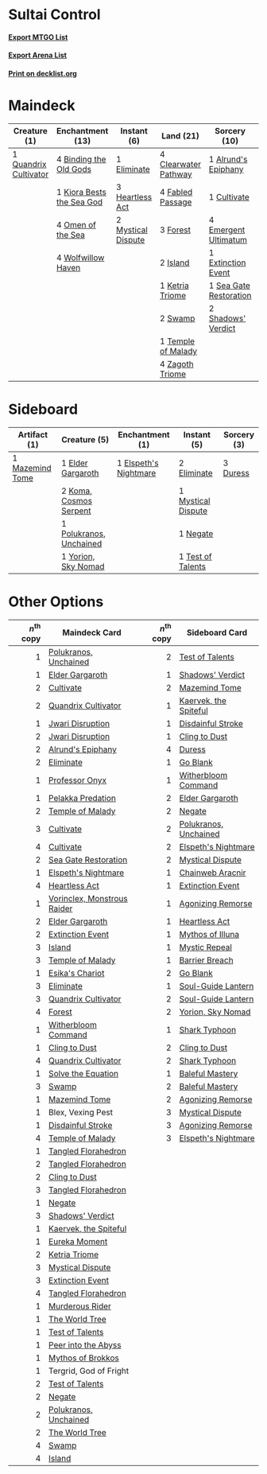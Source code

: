# Sultai Control

#### [Export MTGO List](../collection/Sultai%20Control/Sultai%20Control.txt)
#### [Export Arena List](../collection/Sultai%20Control/Sultai%20Control_arena.txt)
#### [Print on decklist.org](http://decklist.org/?deckmain=1%09Alrund's%20Epiphany%0A4%09Barkchannel%20Pathway%0A4%09Binding%20the%20Old%20Gods%0A4%09Clearwater%20Pathway%0A1%09Cultivate%0A4%09Darkbore%20Pathway%0A1%09Eliminate%0A4%09Emergent%20Ultimatum%0A1%09Extinction%20Event%0A4%09Fabled%20Passage%0A3%09Forest%0A3%09Heartless%20Act%0A2%09Island%0A1%09Ketria%20Triome%0A1%09Kiora%20Bests%20the%20Sea%20God%0A2%09Mystical%20Dispute%0A4%09Omen%20of%20the%20Sea%0A1%09Quandrix%20Cultivator%0A1%09Sea%20Gate%20Restoration%0A2%09Shadows'%20Verdict%0A2%09Swamp%0A1%09Temple%20of%20Malady%0A1%09Valki,%20God%20of%20Lies%0A4%09Wolfwillow%20Haven%0A4%09Zagoth%20Triome&deckside=3%09Duress%0A1%09Elder%20Gargaroth%0A2%09Eliminate%0A1%09Elspeth's%20Nightmare%0A2%09Koma,%20Cosmos%20Serpent%0A1%09Mazemind%20Tome%0A1%09Mystical%20Dispute%0A1%09Negate%0A1%09Polukranos,%20Unchained%0A1%09Test%20of%20Talents%0A1%09Yorion,%20Sky%20Nomad)
# Maindeck

|                                          Creature (1)                                          |                                          Enchantment (13)                                          |                                         Instant (6)                                         |                                           Land (21)                                           |                                          Sorcery (10)                                           |     Unknown (9)     |
|------------------------------------------------------------------------------------------------|----------------------------------------------------------------------------------------------------|---------------------------------------------------------------------------------------------|-----------------------------------------------------------------------------------------------|-------------------------------------------------------------------------------------------------|---------------------|
|1 [Quandrix Cultivator](http://gatherer.wizards.com/Pages/Card/Details.aspx?multiverseid=513710)|4 [Binding the Old Gods](http://gatherer.wizards.com/Pages/Card/Details.aspx?multiverseid=503822)   |1 [Eliminate](http://gatherer.wizards.com/Pages/Card/Details.aspx?multiverseid=485420)       |4 [Clearwater Pathway](http://gatherer.wizards.com/Pages/Card/Details.aspx?multiverseid=491913)|1 [Alrund's Epiphany](http://gatherer.wizards.com/Pages/Card/Details.aspx?multiverseid=503648)   |4 Barkchannel Pathway|
|                                                                                                |1 [Kiora Bests the Sea God](http://gatherer.wizards.com/Pages/Card/Details.aspx?multiverseid=476303)|3 [Heartless Act](http://gatherer.wizards.com/Pages/Card/Details.aspx?multiverseid=479611)   |4 [Fabled Passage](http://gatherer.wizards.com/Pages/Card/Details.aspx?multiverseid=473206)    |1 [Cultivate](http://gatherer.wizards.com/Pages/Card/Details.aspx?multiverseid=442154)           |4 Darkbore Pathway   |
|                                                                                                |4 [Omen of the Sea](http://gatherer.wizards.com/Pages/Card/Details.aspx?multiverseid=476309)        |2 [Mystical Dispute](http://gatherer.wizards.com/Pages/Card/Details.aspx?multiverseid=473020)|3 [Forest](http://gatherer.wizards.com/Pages/Card/Details.aspx?multiverseid=439860)            |4 [Emergent Ultimatum](http://gatherer.wizards.com/Pages/Card/Details.aspx?multiverseid=479705)  |1 Valki, God of Lies |
|                                                                                                |4 [Wolfwillow Haven](http://gatherer.wizards.com/Pages/Card/Details.aspx?multiverseid=476456)       |                                                                                             |2 [Island](http://gatherer.wizards.com/Pages/Card/Details.aspx?multiverseid=439857)            |1 [Extinction Event](http://gatherer.wizards.com/Pages/Card/Details.aspx?multiverseid=479608)    |                     |
|                                                                                                |                                                                                                    |                                                                                             |1 [Ketria Triome](http://gatherer.wizards.com/Pages/Card/Details.aspx?multiverseid=479770)     |1 [Sea Gate Restoration](http://gatherer.wizards.com/Pages/Card/Details.aspx?multiverseid=491706)|                     |
|                                                                                                |                                                                                                    |                                                                                             |2 [Swamp](http://gatherer.wizards.com/Pages/Card/Details.aspx?multiverseid=439858)             |2 [Shadows' Verdict](http://gatherer.wizards.com/Pages/Card/Details.aspx?multiverseid=491762)    |                     |
|                                                                                                |                                                                                                    |                                                                                             |1 [Temple of Malady](http://gatherer.wizards.com/Pages/Card/Details.aspx?multiverseid=380515)  |                                                                                                 |                     |
|                                                                                                |                                                                                                    |                                                                                             |4 [Zagoth Triome](http://gatherer.wizards.com/Pages/Card/Details.aspx?multiverseid=479779)     |                                                                                                 |                     |


# Sideboard

|                                       Artifact (1)                                       |                                           Creature (5)                                           |                                        Enchantment (1)                                         |                                         Instant (5)                                         |                                   Sorcery (3)                                    |
|------------------------------------------------------------------------------------------|--------------------------------------------------------------------------------------------------|------------------------------------------------------------------------------------------------|---------------------------------------------------------------------------------------------|----------------------------------------------------------------------------------|
|1 [Mazemind Tome](http://gatherer.wizards.com/Pages/Card/Details.aspx?multiverseid=485555)|1 [Elder Gargaroth](http://gatherer.wizards.com/Pages/Card/Details.aspx?multiverseid=485502)      |1 [Elspeth's Nightmare](http://gatherer.wizards.com/Pages/Card/Details.aspx?multiverseid=476342)|2 [Eliminate](http://gatherer.wizards.com/Pages/Card/Details.aspx?multiverseid=485420)       |3 [Duress](http://gatherer.wizards.com/Pages/Card/Details.aspx?multiverseid=14557)|
|                                                                                          |2 [Koma, Cosmos Serpent](http://gatherer.wizards.com/Pages/Card/Details.aspx?multiverseid=503837) |                                                                                                |1 [Mystical Dispute](http://gatherer.wizards.com/Pages/Card/Details.aspx?multiverseid=473020)|                                                                                  |
|                                                                                          |1 [Polukranos, Unchained](http://gatherer.wizards.com/Pages/Card/Details.aspx?multiverseid=476475)|                                                                                                |1 [Negate](http://gatherer.wizards.com/Pages/Card/Details.aspx?multiverseid=423707)          |                                                                                  |
|                                                                                          |1 [Yorion, Sky Nomad](http://gatherer.wizards.com/Pages/Card/Details.aspx?multiverseid=479752)    |                                                                                                |1 [Test of Talents](http://gatherer.wizards.com/Pages/Card/Details.aspx?multiverseid=513536) |                                                                                  |


# Other Options

|*n*<sup>th</sup> copy|                                            Maindeck Card                                             |*n*<sup>th</sup> copy|                                         Sideboard Card                                         |
|--------------------:|------------------------------------------------------------------------------------------------------|--------------------:|------------------------------------------------------------------------------------------------|
|                    1|[Polukranos, Unchained](http://gatherer.wizards.com/Pages/Card/Details.aspx?multiverseid=476475)      |                    2|[Test of Talents](http://gatherer.wizards.com/Pages/Card/Details.aspx?multiverseid=513536)      |
|                    1|[Elder Gargaroth](http://gatherer.wizards.com/Pages/Card/Details.aspx?multiverseid=485502)            |                    1|[Shadows' Verdict](http://gatherer.wizards.com/Pages/Card/Details.aspx?multiverseid=491762)     |
|                    2|[Cultivate](http://gatherer.wizards.com/Pages/Card/Details.aspx?multiverseid=442154)                  |                    2|[Mazemind Tome](http://gatherer.wizards.com/Pages/Card/Details.aspx?multiverseid=485555)        |
|                    2|[Quandrix Cultivator](http://gatherer.wizards.com/Pages/Card/Details.aspx?multiverseid=513710)        |                    1|[Kaervek, the Spiteful](http://gatherer.wizards.com/Pages/Card/Details.aspx?multiverseid=485429)|
|                    1|[Jwari Disruption](http://gatherer.wizards.com/Pages/Card/Details.aspx?multiverseid=491693)           |                    1|[Disdainful Stroke](http://gatherer.wizards.com/Pages/Card/Details.aspx?multiverseid=420705)    |
|                    2|[Jwari Disruption](http://gatherer.wizards.com/Pages/Card/Details.aspx?multiverseid=491693)           |                    1|[Cling to Dust](http://gatherer.wizards.com/Pages/Card/Details.aspx?multiverseid=476338)        |
|                    2|[Alrund's Epiphany](http://gatherer.wizards.com/Pages/Card/Details.aspx?multiverseid=503648)          |                    4|[Duress](http://gatherer.wizards.com/Pages/Card/Details.aspx?multiverseid=14557)                |
|                    2|[Eliminate](http://gatherer.wizards.com/Pages/Card/Details.aspx?multiverseid=485420)                  |                    1|[Go Blank](http://gatherer.wizards.com/Pages/Card/Details.aspx?multiverseid=513549)             |
|                    1|[Professor Onyx](http://gatherer.wizards.com/Pages/Card/Details.aspx?multiverseid=513560)             |                    1|[Witherbloom Command](http://gatherer.wizards.com/Pages/Card/Details.aspx?multiverseid=513740)  |
|                    1|[Pelakka Predation](http://gatherer.wizards.com/Pages/Card/Details.aspx?multiverseid=491757)          |                    2|[Elder Gargaroth](http://gatherer.wizards.com/Pages/Card/Details.aspx?multiverseid=485502)      |
|                    2|[Temple of Malady](http://gatherer.wizards.com/Pages/Card/Details.aspx?multiverseid=380515)           |                    2|[Negate](http://gatherer.wizards.com/Pages/Card/Details.aspx?multiverseid=423707)               |
|                    3|[Cultivate](http://gatherer.wizards.com/Pages/Card/Details.aspx?multiverseid=442154)                  |                    2|[Polukranos, Unchained](http://gatherer.wizards.com/Pages/Card/Details.aspx?multiverseid=476475)|
|                    4|[Cultivate](http://gatherer.wizards.com/Pages/Card/Details.aspx?multiverseid=442154)                  |                    2|[Elspeth's Nightmare](http://gatherer.wizards.com/Pages/Card/Details.aspx?multiverseid=476342)  |
|                    2|[Sea Gate Restoration](http://gatherer.wizards.com/Pages/Card/Details.aspx?multiverseid=491706)       |                    2|[Mystical Dispute](http://gatherer.wizards.com/Pages/Card/Details.aspx?multiverseid=473020)     |
|                    1|[Elspeth's Nightmare](http://gatherer.wizards.com/Pages/Card/Details.aspx?multiverseid=476342)        |                    1|[Chainweb Aracnir](http://gatherer.wizards.com/Pages/Card/Details.aspx?multiverseid=476418)     |
|                    4|[Heartless Act](http://gatherer.wizards.com/Pages/Card/Details.aspx?multiverseid=479611)              |                    1|[Extinction Event](http://gatherer.wizards.com/Pages/Card/Details.aspx?multiverseid=479608)     |
|                    1|[Vorinclex, Monstrous Raider](http://gatherer.wizards.com/Pages/Card/Details.aspx?multiverseid=503815)|                    1|[Agonizing Remorse](http://gatherer.wizards.com/Pages/Card/Details.aspx?multiverseid=476334)    |
|                    2|[Elder Gargaroth](http://gatherer.wizards.com/Pages/Card/Details.aspx?multiverseid=485502)            |                    1|[Heartless Act](http://gatherer.wizards.com/Pages/Card/Details.aspx?multiverseid=479611)        |
|                    2|[Extinction Event](http://gatherer.wizards.com/Pages/Card/Details.aspx?multiverseid=479608)           |                    1|[Mythos of Illuna](http://gatherer.wizards.com/Pages/Card/Details.aspx?multiverseid=479578)     |
|                    3|[Island](http://gatherer.wizards.com/Pages/Card/Details.aspx?multiverseid=439857)                     |                    1|[Mystic Repeal](http://gatherer.wizards.com/Pages/Card/Details.aspx?multiverseid=476431)        |
|                    3|[Temple of Malady](http://gatherer.wizards.com/Pages/Card/Details.aspx?multiverseid=380515)           |                    1|[Barrier Breach](http://gatherer.wizards.com/Pages/Card/Details.aspx?multiverseid=479665)       |
|                    1|[Esika's Chariot](http://gatherer.wizards.com/Pages/Card/Details.aspx?multiverseid=503783)            |                    2|[Go Blank](http://gatherer.wizards.com/Pages/Card/Details.aspx?multiverseid=513549)             |
|                    3|[Eliminate](http://gatherer.wizards.com/Pages/Card/Details.aspx?multiverseid=485420)                  |                    1|[Soul-Guide Lantern](http://gatherer.wizards.com/Pages/Card/Details.aspx?multiverseid=476488)   |
|                    3|[Quandrix Cultivator](http://gatherer.wizards.com/Pages/Card/Details.aspx?multiverseid=513710)        |                    2|[Soul-Guide Lantern](http://gatherer.wizards.com/Pages/Card/Details.aspx?multiverseid=476488)   |
|                    4|[Forest](http://gatherer.wizards.com/Pages/Card/Details.aspx?multiverseid=439860)                     |                    2|[Yorion, Sky Nomad](http://gatherer.wizards.com/Pages/Card/Details.aspx?multiverseid=479752)    |
|                    1|[Witherbloom Command](http://gatherer.wizards.com/Pages/Card/Details.aspx?multiverseid=513740)        |                    1|[Shark Typhoon](http://gatherer.wizards.com/Pages/Card/Details.aspx?multiverseid=479587)        |
|                    1|[Cling to Dust](http://gatherer.wizards.com/Pages/Card/Details.aspx?multiverseid=476338)              |                    2|[Cling to Dust](http://gatherer.wizards.com/Pages/Card/Details.aspx?multiverseid=476338)        |
|                    4|[Quandrix Cultivator](http://gatherer.wizards.com/Pages/Card/Details.aspx?multiverseid=513710)        |                    2|[Shark Typhoon](http://gatherer.wizards.com/Pages/Card/Details.aspx?multiverseid=479587)        |
|                    1|[Solve the Equation](http://gatherer.wizards.com/Pages/Card/Details.aspx?multiverseid=513531)         |                    1|[Baleful Mastery](http://gatherer.wizards.com/Pages/Card/Details.aspx?multiverseid=513541)      |
|                    3|[Swamp](http://gatherer.wizards.com/Pages/Card/Details.aspx?multiverseid=439858)                      |                    2|[Baleful Mastery](http://gatherer.wizards.com/Pages/Card/Details.aspx?multiverseid=513541)      |
|                    1|[Mazemind Tome](http://gatherer.wizards.com/Pages/Card/Details.aspx?multiverseid=485555)              |                    2|[Agonizing Remorse](http://gatherer.wizards.com/Pages/Card/Details.aspx?multiverseid=476334)    |
|                    1|Blex, Vexing Pest                                                                                     |                    3|[Mystical Dispute](http://gatherer.wizards.com/Pages/Card/Details.aspx?multiverseid=473020)     |
|                    1|[Disdainful Stroke](http://gatherer.wizards.com/Pages/Card/Details.aspx?multiverseid=420705)          |                    3|[Agonizing Remorse](http://gatherer.wizards.com/Pages/Card/Details.aspx?multiverseid=476334)    |
|                    4|[Temple of Malady](http://gatherer.wizards.com/Pages/Card/Details.aspx?multiverseid=380515)           |                    3|[Elspeth's Nightmare](http://gatherer.wizards.com/Pages/Card/Details.aspx?multiverseid=476342)  |
|                    1|[Tangled Florahedron](http://gatherer.wizards.com/Pages/Card/Details.aspx?multiverseid=491859)        |                     |                                                                                                |
|                    2|[Tangled Florahedron](http://gatherer.wizards.com/Pages/Card/Details.aspx?multiverseid=491859)        |                     |                                                                                                |
|                    2|[Cling to Dust](http://gatherer.wizards.com/Pages/Card/Details.aspx?multiverseid=476338)              |                     |                                                                                                |
|                    3|[Tangled Florahedron](http://gatherer.wizards.com/Pages/Card/Details.aspx?multiverseid=491859)        |                     |                                                                                                |
|                    1|[Negate](http://gatherer.wizards.com/Pages/Card/Details.aspx?multiverseid=423707)                     |                     |                                                                                                |
|                    3|[Shadows' Verdict](http://gatherer.wizards.com/Pages/Card/Details.aspx?multiverseid=491762)           |                     |                                                                                                |
|                    1|[Kaervek, the Spiteful](http://gatherer.wizards.com/Pages/Card/Details.aspx?multiverseid=485429)      |                     |                                                                                                |
|                    1|[Eureka Moment](http://gatherer.wizards.com/Pages/Card/Details.aspx?multiverseid=513676)              |                     |                                                                                                |
|                    2|[Ketria Triome](http://gatherer.wizards.com/Pages/Card/Details.aspx?multiverseid=479770)              |                     |                                                                                                |
|                    3|[Mystical Dispute](http://gatherer.wizards.com/Pages/Card/Details.aspx?multiverseid=473020)           |                     |                                                                                                |
|                    3|[Extinction Event](http://gatherer.wizards.com/Pages/Card/Details.aspx?multiverseid=479608)           |                     |                                                                                                |
|                    4|[Tangled Florahedron](http://gatherer.wizards.com/Pages/Card/Details.aspx?multiverseid=491859)        |                     |                                                                                                |
|                    1|[Murderous Rider](http://gatherer.wizards.com/Pages/Card/Details.aspx?multiverseid=473059)            |                     |                                                                                                |
|                    1|[The World Tree](http://gatherer.wizards.com/Pages/Card/Details.aspx?multiverseid=503895)             |                     |                                                                                                |
|                    1|[Test of Talents](http://gatherer.wizards.com/Pages/Card/Details.aspx?multiverseid=513536)            |                     |                                                                                                |
|                    1|[Peer into the Abyss](http://gatherer.wizards.com/Pages/Card/Details.aspx?multiverseid=485440)        |                     |                                                                                                |
|                    1|[Mythos of Brokkos](http://gatherer.wizards.com/Pages/Card/Details.aspx?multiverseid=479688)          |                     |                                                                                                |
|                    1|Tergrid, God of Fright                                                                                |                     |                                                                                                |
|                    2|[Test of Talents](http://gatherer.wizards.com/Pages/Card/Details.aspx?multiverseid=513536)            |                     |                                                                                                |
|                    2|[Negate](http://gatherer.wizards.com/Pages/Card/Details.aspx?multiverseid=423707)                     |                     |                                                                                                |
|                    2|[Polukranos, Unchained](http://gatherer.wizards.com/Pages/Card/Details.aspx?multiverseid=476475)      |                     |                                                                                                |
|                    2|[The World Tree](http://gatherer.wizards.com/Pages/Card/Details.aspx?multiverseid=503895)             |                     |                                                                                                |
|                    4|[Swamp](http://gatherer.wizards.com/Pages/Card/Details.aspx?multiverseid=439858)                      |                     |                                                                                                |
|                    4|[Island](http://gatherer.wizards.com/Pages/Card/Details.aspx?multiverseid=439857)                     |                     |                                                                                                |


